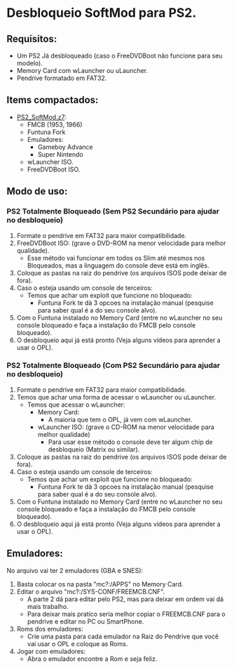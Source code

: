 # Desbloqueio SoftMod para PS2.
## Requisitos:
  * Um PS2 Já desbloqueado (caso o FreeDVDBoot não funcione para seu modelo).
  * Memory Card com wLauncher ou uLauncher.
  * Pendrive formatado em FAT32.
## Items compactados:
  * [PS2_SoftMod.z7](https://raw.githubusercontent.com/alannssantos/recipes/refs/heads/main/PS2_SoftMod.7z):
    * FMCB (1953, 1966)
    * Funtuna Fork
    * Emuladores:
      * Gameboy Advance
      * Super Nintendo
    * wLauncher ISO.
    * FreeDVDBoot ISO.
## Modo de uso:
### PS2 Totalmente Bloqueado (Sem PS2 Secundário para ajudar no desbloqueio)
   1. Formate o pendrive em FAT32 para maior compatibilidade.
   1. FreeDVDBoot ISO: (grave o DVD-ROM na menor velocidade para melhor qualidade).
      * Esse método vai funcionar em todos os Slim até mesmos nos Bloqueados, mas a linguagem do console deve está em inglês.
   1. Coloque as pastas na raiz do pendrive (os arquivos ISOS pode deixar de fora).
   1. Caso o esteja usando um console de terceiros:
      * Temos que achar um exploit que funcione no bloqueado:
        * Funtuna Fork te dá 3 opcoes na instalação manual (pesquise para saber qual é a do seu console alvo).
   1. Com o Funtuna instalado no Memory Card (entre no wLauncher no seu console bloqueado e faça a instalação do FMCB pelo console bloqueado).
   1. O desbloqueio aqui já está pronto (Veja alguns vídeos para aprender a usar o OPL).
### PS2 Totalmente Bloqueado (Com PS2 Secundário para ajudar no desbloqueio)
   1. Formate o pendrive em FAT32 para maior compatibilidade.
   1. Temos que achar uma forma de acessar o wLauncher ou uLauncher.
      * Temos que acessar o wLauncher:
        * Memory Card:
          * A maioria que tem o OPL, já vem com wLauncher.
        * wLauncher ISO: (grave o CD-ROM na menor velocidade para melhor qualidade)
          * Para usar esse método o console deve ter algum chip de desbloqueio (Matrix ou similar).
   1. Coloque as pastas na raiz do pendrive (os arquivos ISOS pode deixar de fora).
   1. Caso o esteja usando um console de terceiros:
      * Temos que achar um exploit que funcione no bloqueado:
        * Funtuna Fork te dá 3 opcoes na instalação manual (pesquise para saber qual é a do seu console alvo).
   1. Com o Funtuna instalado no Memory Card (entre no wLauncher no seu console bloqueado e faça a instalação do FMCB pelo console bloqueado).
   1. O desbloqueio aqui já está pronto (Veja alguns vídeos para aprender a usar o OPL).
## Emuladores:
   No arquivo vai ter 2 emuladores (GBA e SNES):
   1. Basta colocar os na pasta "mc?:/APPS" no Memory Card.
   1. Editar o arquivo "mc?:/SYS-CONF/FREEMCB.CNF". 
      * A parte 2 dá para editar pelo PS2, mas para deixar em ordem vai dá mais trabalho.
      * Para deixar mais pratico seria melhor copiar o FREEMCB.CNF para o pendrive e editar no PC ou SmartPhone.
   1. Roms dos emuladores:
      * Crie uma pasta para cada emulador na Raiz do Pendrive que você vai usar o OPL e coloque as Roms.
   1. Jogar com emuladores:
      * Abra o emulador encontre a Rom e seja feliz.
